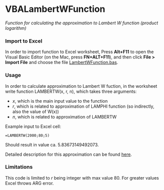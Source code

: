 # VBALambertWFunction
*Function for calculating the approximation to Lambert W function (product logarithm)*

### Import to Excel
In order to import function to Excel worksheet, Press **Alt+F11** to open the Visual Basic Editor (on the Mac, press **FN+ALT+F11**), and then click **File > Import File** and choose the file [LambertWFunction.bas](./LambertWFunction.bas).

### Usage
In order to calculate approximation to Lambert W fuction, in the worksheet write function LAMBERTW(x, r, n), which takes three arguments:
 - *x*, which is the main input value to the function
 - *r*, which is related to approximation of LAMPHI function (so indirectly, also the value of W(x))
 - *n*, which is related to approximation of LAMBERTW

Example input to Excel cell:
```
=LAMBERTW(2000;80;5)
```
Should result in value ca. 5.83673149492073.

Detailed description for this approximation can be found [here](https://mathoverflow.net/questions/57819/best-approximation-to-the-lambertwx-or-explambertwx).

### Limitations

This code is limited to *r* being integer with max value 80. For greater values Excel throws ARG error.
